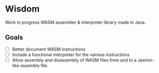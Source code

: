 # Wisdom

Work in progress WASM assembler & interpreter library made in Java.

## Goals

- [ ] Better document WASM instructions
- [ ] Include a functional interpreter for the various instructions
- [ ] Allow assembly and disassembly of WASM files from and to a Jasmin-like assembly file.

